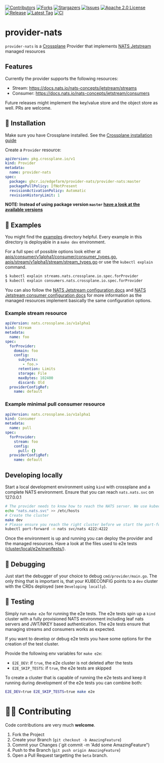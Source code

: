 [contributors-shield]: https://img.shields.io/github/contributors/edgefarm/provider-nats.svg?style=for-the-badge
[contributors-url]: https://github.com/edgefarm/provider-nats/graphs/contributors
[forks-shield]: https://img.shields.io/github/forks/edgefarm/provider-nats.svg?style=for-the-badge
[forks-url]: https://github.com/edgefarm/provider-nats/network/members
[stars-shield]: https://img.shields.io/github/stars/edgefarm/provider-nats.svg?style=for-the-badge
[stars-url]: https://github.com/edgefarm/provider-nats/stargazers
[issues-shield]: https://img.shields.io/github/issues/edgefarm/provider-nats.svg?style=for-the-badge
[issues-url]: https://github.com/edgefarm/provider-nats/issues
[license-shield]: https://img.shields.io/github/license/edgefarm/provider-nats?logo=apache2&style=for-the-badge
[license-url]: https://opensource.org/license/apache-2-0
[release-shield]:  https://img.shields.io/github/release/edgefarm/provider-nats.svg?style=for-the-badge&sort=semver
[release-url]: https://github.com/edgefarm/provider-nats/releases
[tag-shield]:  https://img.shields.io/github/tag/edgefarm/provider-nats.svg?include_prereleases&sort=semver&style=for-the-badge
[tag-url]: https://github.com/edgefarm/provider-nats/tags
[ci-shield]:  https://img.shields.io/github/actions/workflow/status/edgefarm/provider-nats/ci.yml?branch=main&style=for-the-badge
[ci-url]: https://github.com/edgefarm/provider-nats/actions/workflows/ci.yml

[![Contributors][contributors-shield]][contributors-url]
[![Forks][forks-shield]][forks-url]
[![Stargazers][stars-shield]][stars-url]
[![Issues][issues-shield]][issues-url]
[![Apache 2.0 License][license-shield]][license-url]
[![Release][release-shield]][release-url]
[![Latest Tag][tag-shield]][tag-url]
[![CI][ci-shield]][ci-url]

# provider-nats

`provider-nats` is a [Crossplane](https://crossplane.io/) Provider
that implements [NATS Jetstream](https://docs.nats.io/nats-concepts/jetstream) managed resources

## Features

Currently the provider supports the following resources:
- Stream: https://docs.nats.io/nats-concepts/jetstream/streams
- Consumer: https://docs.nats.io/nats-concepts/jetstream/consumers

Future releases might implement the key/value store and the object store as well. PRs are welcome.

## 🎯 Installation

Make sure you have Crossplane installed. See the [Crossplane installation guide](https://docs.crossplane.io/latest/software/install/)

Create a `Provider` resource:

```yaml
apiVersion: pkg.crossplane.io/v1
kind: Provider
metadata:
  name: provider-nats
spec:
  package: ghcr.io/edgefarm/provider-nats/provider-nats:master
  packagePullPolicy: IfNotPresent
  revisionActivationPolicy: Automatic
  revisionHistoryLimit: 1
```

**NOTE: Instead of using package version `master` [have a look at the available versions](https://github.com/edgefarm/provider-nats/pkgs/container/provider-nats%2Fprovider-nats)**

## 📖 Examples

You might find the [examples](examples) directory helpful. Every example in this directory is deployable in a `make dev` environment.

For a full spec of possible options look either at [apis/consumer/v1alpha1/consumer/consumer_types.go](apis/consumer/v1alpha1/consumer/consumer_types.go), [apis/stream/v1alpha1/stream/stream_types.go](apis/stream/v1alpha1/stream/stream_types.go)
or use the `kubectl explain` command.

```bash
$ kubectl explain streams.nats.crossplane.io.spec.forProvider
$ kubectl explain consumers.nats.crossplane.io.spec.forProvider
```

You can also follow the [NATS Jetstream configuration docs](https://docs.nats.io/nats-concepts/jetstream/streams#configuration) and [NATS Jetstream consumer configuration docs](https://docs.nats.io/nats-concepts/jetstream/consumers#configuration) for more information as the managed resources implement basically the same configuration options.

### Example stream resource

```yaml
apiVersion: nats.crossplane.io/v1alpha1
kind: Stream
metadata:
  name: foo
spec:
  forProvider:
    domain: foo
    config:
      subjects:
        - foo.>
      retention: Limits
      storage: File
      maxBytes: 102400
      discard: Old
  providerConfigRef:
    name: default
```

### Example minimal pull consumer resource

```yaml
apiVersion: nats.crossplane.io/v1alpha1
kind: Consumer
metadata:
  name: pull
spec:
  forProvider:
    stream: foo
    config:
      pull: {}
  providerConfigRef:
    name: default
```
## Developing locally

Start a local development environment using `kind` with crossplane and a complete NATS environment. Ensure that you can reach `nats.nats.svc` on 127.0.0.1

```bash
# The provider needs to know how to reach the NATS server. We use kubectl port-forward to expose the NATS server on localhost
echo "nats.nats.svc" >> /etc/hosts
# Create the cluster
make dev
# Please ensure you reach the right cluster before we start the port-forward. Usually it should be the right one after `make dev`
kubectl port-forward -n nats svc/nats 4222:4222
```

Once the environment is up and running you can deploy the provider and the managed resources. Have a look at the files used to e2e tests ([cluster/local/e2e/manifests/](cluster/local/e2e/manifests/)).

## 🐞 Debugging

Just start the debugger of your choice to debug `cmd/provider/main.go`.
The only thing that is important is, that your KUBECONFIG points to a `dev` cluster with the CRDs deployed (see `Developing locally`).

## 🧪 Testing

Simply run `make e2e` for running the e2e tests. The e2e tests spin up a `kind` cluster with a fully provisioned NATS environment including leaf nats servers and JWT/NKEY based authentication.
The e2e tests ensure that managing streams and consumers works as expected.

If you want to develop or debug e2e tests you have some options for the creation of the test cluster.

Provide the following env variables for `make e2e`:
- `E2E_DEV`: if `true`, the e2e cluster is not deleted after the tests
- `E2E_SKIP_TESTS`: if `true`, the e2e tests are skipped

To create a cluster that is capable of running the e2e tests and keep it running during development of the e2e tests you can combine both:

```bash
E2E_DEV=true E2E_SKIP_TESTS=true make e2e
```

# 🤝🏽 Contributing

Code contributions are very much **welcome**.

1. Fork the Project
2. Create your Branch (`git checkout -b AmazingFeature`)
3. Commit your Changes (`git commit -m 'Add some AmazingFeature")
4. Push to the Branch (`git push origin AmazingFeature`)
5. Open a Pull Request targetting the `beta` branch.
